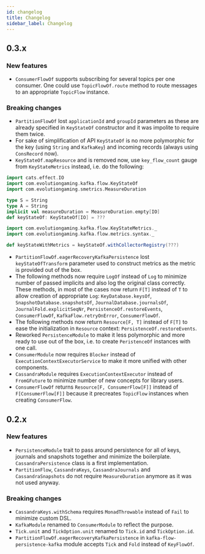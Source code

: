 ```yaml
---
id: changelog
title: Changelog
sidebar_label: Changelog
---
```


## 0.3.x

### New features

- `ConsumerFlowOf` supports subscribing for several topics per one consumer.
One could use `TopicFlowOf.route` method to route messages to an appropriate
`TopicFlow` instance.

### Breaking changes

- `PartitionFlowOf` lost `applicationId` and `groupId` parameters as these are
already specified in `KeyStateOf` constructor and it was impolite to require them
twice.
- For sake of simplification of API `KeyStateOf` is no more polymorphic for
the key (using `String` and `KafkaKey`) and incoming records (always using
`ConsRecord` now).
- `KeyStateOf.mapResource` and is removed now, use `key_flow_count` gauge from
`KeyStateMetrics` instead, i.e. do the following:
```scala mdoc:invisible
import cats.effect.IO
import com.evolutiongaming.kafka.flow.KeyStateOf
import com.evolutiongaming.smetrics.MeasureDuration

type S = String
type A = String
implicit val measureDuration = MeasureDuration.empty[IO]
def keyStateOf: KeyStateOf[IO] = ???
```
```scala mdoc
import com.evolutiongaming.kafka.flow.KeyStateMetrics._
import com.evolutiongaming.kafka.flow.metrics.syntax._

def keyStateWithMetrics = keyStateOf.withCollectorRegistry(???)
```
- `PartitionFlowOf.eagerRecoveryKafkaPersistence` lost `keyStateOfTransform`
parameter used to construct metrics as the metric is provided out of the box.
- The following methods now require `LogOf` instead of `Log` to minimize number
of passed implicits and also log the original class correctly. These methods,
in most of the cases now return `F[T]` instead of `T` to allow creation of
appropriate `Log`: `KeyDatabase.keysOf`, `SnapshotDatabase.snapshotsOf`,
`JournalDatabase.journalsOf`, `JournalFold.explicitSeqNr`,
`PersistenceOf.restoreEvents`, `ConsumerFlowOf`, `KafkaFlow.retryOnError`,
`ConsumerFlowOf`.
- The following methods now return `Resource[F, T]` instead of `F[T]` to ease
the initialization in `Resource` context: `PersistenceOf.restoreEvents`.
- Reworked `PersistenceModule` to make it less polymorphic and more ready to
use out of the box, i.e. to create `PeristenceOf` instances with one call.
- `ConsumerModule` now requires `Blocker` instead of `ExecutionContextExecutorService`
to make it more unified with other components.
- `CassandraModule` requires `ExecutionContextExecutor` instead of `FromGFuture`
to minimize number of new concepts for library users.
- `ConsumerFlowOf` returns `Resource[F, ConsumerFlow[F]]` instead of
`F[ConsumerFlow[F]]` because it precreates `TopicFlow` instances when
creating `ConsumerFlow`.

## 0.2.x

### New features

- `PersistenceModule` trait to pass around persistence for all of keys, journals
and snapshots together and minimize the boilerplate. `CassandraPersistence` class
is a first implementation.
- `PartitionFlow`, `CassandraKeys`, `CassandraJournals` and `CassandraSnapshots`
do not require `MeasureDuration` anymore as it was not used anyway.

### Breaking changes

- `CassandraKeys.withSchema` requires `MonadThrowable` instead of `Fail` to
minimize custom DSL.
- `KafkaModule` renamed to `ConsumerModule` to reflect the purpose.
- `Tick.unit` and `TickOption.unit` renamed to `Tick.id` and `TickOption.id`.
- `PartitionFlowOf.eagerRecoveryKafkaPersistence` in `kafka-flow-persistence-kafka`
module accepts `Tick` and `Fold` instead of `KeyFlowOf`.

